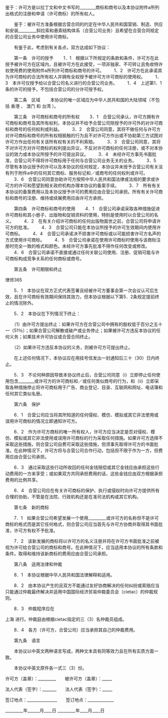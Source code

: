 
 鉴于：许可方是以拉丁文和中文书写的________商标和商号以及本协议附件a所列出格式的注册和申请（许可商标）的所有权人。
 
 　　鉴于：被许可方准备根据合营合同的约定在中华人民共和国营销、制造、供应和安装_________斜拉索和悬索结构体系（合营公司业务）且希望在合营合同规定的合营公司业务中使用许可商标。
 
 　　有鉴于此，考虑到有关各点，双方达成如下协议：
 
 　　第一条　许可的授予
 　　1．1　根据以下所规定的条款和条件，许可方在此授予被许可方在区域内，且被许可方在此接受，一项非独家、不可转让且免收特许权使用费的使用附件a所列许可商标和商号的许可。
 　　1．2　许可方在此承诺其为许可商标的合法所有权人并拥有全权授予被许可方许可商标的使用权。
 　　1．3　本许可仅授予给以合营公司名义进行的合营公司业务。
 　　1．4　上述第1．1条的许可的授予，不包括合营公司的分许可授予权。
 
 　　第二条　区域
 　　本协议的唯一区域应为中华人民共和国的大陆领域（不包括
香港
、
澳门
和
台湾
）。
 
 　　第三条　许可商标和商号的所有权
 　　3．1　合营公司承认，许可方拥有许可商标和商号及其所有权利，本协议并不给予合营公司除授予的许可外的对许可商标和商号的任何权利或利益。
 　　3．2　合营公司同意，其将不做任何与许可方对许可商标和商号的所有权相抵触的行为且不对许可方作出或不协助第三方试图对许可方作出任何有关该所有权有关的不利索赔。
 　　3．3　合营公司同意，其将不对许可方对许可商标的权利提出异议，不反对许可商标的任何注册，或不对本协议的效力或本协议所授予的许可提出异议。
 　　3．4　未经许可方事先书面批准，合营公司不得将许可商标用于任何与合营公司业务无关的业务。
 　　3．5　尽管有本协议授予的许可以及本协议的任何规定，本协议并未授予合营公司有关没有列于附件a中的任何其它商标、服务标记和／或商号的任何权利或许可。
 　　3．6　合营公司同意协助许可方按照中华人民共和国法律或法规的要求或许可方的许可和愿望到相关政府机构办理本协议的备案手续。
 　　3．7　所有有关本协议的备案费用以及本协议授予许可的费用应由合营公司承担。所有有关许可商标和商号的注册、维持或续展费用应由许可方承担。
 
 　　第四条　许可商标和商号的使用
 　　4．1　合营公司承诺采取各种措施促进许可商标和其小册子、出版物和促销资料的使用，特别是使用时以合营公司的名义。
 　　4．2　在有关介绍许可商标的任何出版物面世之前，合营公司将申请许可方的批准。
 　　4．3　合营公司只能在本协议所授予的许可生效期间内使用许可商标。
 　　4．4　合营公司承诺决不损害许可商标或以可能损害许可方名声的方式使用许可商标。
 　　4．5　合营公司承诺在使用许可商标时使用与该商标注册时完全一致的格式和颜色。未经许可方事先批准不得作任何改变或修改。
 　　4．6　合营公司承诺不直接或通过任何关联公司使用、注册、促销可能与许可商标构成竞争关系的任何商标或商号。
 
 　　第五条　许可期限和终止




 
律师365






 　　5．1　本协议在双方正式代表签署且经被许可方董事会第一次会议认可后生效，且在许可商标有效期间保持其效力，但本协议根据以下第5．2条规定提前终止的情况除外。

 　　5．2　本协议在下列情况下终止：

 　　（1）由许可方提出终止：如果许可方在合营公司中拥有的股权低于百分之五十一（51％）；如果合营公司解散或破产或业务停止；如果被许可方违反本协议的任何义务；如果技术许可协议或合营合同终止。

 　　（2）如果许可方违反本协议的义务，则被许可方可提出终止。

 　　在上述任何情况下，本协议应在用挂号信发出一封通知后三十（30）日内终止。

 　　5．3　不论何种原因导致本协议终止后，合营公司同意（i）立即停止任何使用包含________或许可方的许可商标和／或任何类似商号的行为，和（ii）立即采取各种措施停止将许可商标用于广告、商业登记、目录、互联网和网址、电话簿和任何其它类似名册。

 

 　　第六条　保护

 　　6．1　合营公司应当将其所知道的任何侵权、模仿、模拟或其它非法使用或误用许可商标的情况立即通知许可方。

 　　6．2　作为许可方商标的唯一所有权人，许可方应当决定是否对侵权、模仿、模拟或其它非法使用或误用许可商标的行为采取任何措施。如果许可方选择不采取这些措施，则合营公司自费可采取这些措施，但须事先取得许可方的书面批准。在此种情况下，许可方将与合营公司合作行动，包括但不限于作为一方，但费用应由合营公司承担。

 　　6．3　通过采取这些行动所收回的任何金钱赔偿或其它金钱应由承担这些行动费用的一方来享受；或如果双方共同承担费用的话，这些金钱应由双方根据承担费用的比例共享。

 　　6．4　合营公司应在有关许可商标的保护、执行或侵权时向许可方提供所有合理的协助，不管是在法院、行政机构还是在准司法机构或其它机构。

 

 　　第七条　新的商标

 　　7．1　如果合营公司希望发展一个使用_________或许可方的名称但不是许可商标的格式而是其它任何格式，则合营公司应当首先与许可方协商并取得其书面批准，许可方有权不予批准。

 　　7．2　该新发展的商标将以许可方的名义注册并将在许可方书面批准之前被视为许可给合营公司的商标和商号。在此种情况下，应当适用本协议的所有条款和条件。取得和维持该新商标的费用应由合营公司承担。

 

 　　第八条　适用法律和仲裁

 　　8．1　本协议根据中华人民共和国法律解释和适用。

 　　8．2　由本协议产生的且双方不能通过友好协商解决的任何纠纷或索赔应当只能通过仲裁最终解决并适用中国国际经济贸易仲裁委员会（cietac）的仲裁规则。

 　　8．3　仲裁程序应在

上海
进行。仲裁庭由根据cietac指定的三（3）名仲裁员组成。

 　　8．4　各方（许可方，合营公司）应当承担其自己的仲裁费用。

 

 　　第九条　语言

 　　本协议以中英文两种语言写成，两种文本具有同等效力且在所有实质方面一致。

 　　本协议中英文原件各一式三（3）份。

 

  

 许可方（盖章）：_________　　被许可方（盖章）：_____

 法人代表（签字）：_______　　法人代表（签字）：_____

 签订地点：_______________　　签订地点：_____________

 _________年______月____日    _________年____月____日

 


 

 
 
 
 
 
  


  
 

  


  


  
 
 
 
 

